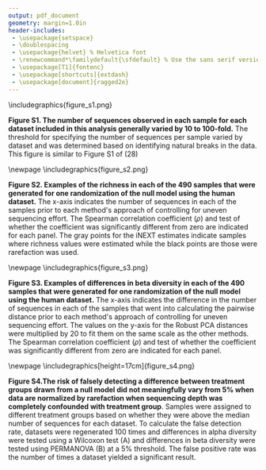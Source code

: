 ```yaml
---
output: pdf_document
geometry: margin=1.0in
header-includes:
 - \usepackage{setspace}
 - \doublespacing
 - \usepackage{helvet} % Helvetica font
 - \renewcommand*\familydefault{\sfdefault} % Use the sans serif version of the font
 - \usepackage[T1]{fontenc}
 - \usepackage[shortcuts]{extdash}
 - \usepackage[document]{ragged2e}
---
```



\includegraphics{figure_s1.png}

**Figure S1. The number of sequences observed in each sample for each dataset included in this analysis generally varied by 10 to 100-fold.** The threshold for specifying the number of sequences per sample varied by dataset and was determined based on identifying natural breaks in the data. This figure is similar to Figure S1 of (28)

\newpage
\includegraphics{figure_s2.png}

**Figure S2. Examples of the richness in each of the 490 samples that were generated for one randomization of the null model using the human dataset.** The x-axis indicates the number of sequences in each of the samples prior to each method's approach of controlling for uneven sequencing effort. The Spearman correlation coefficient ($\rho$) and test of whether the coefficient was significantly different from zero are indicated for each panel. The gray points for the iNEXT estimates indicate samples where richness values were estimated while the black points are those were rarefaction was used.

\newpage
\includegraphics{figure_s3.png}

**Figure S3. Examples of differences in beta diversity in each of the 490 samples that were generated for one randomization of the null model using the human dataset.** The x-axis indicates the difference in the number of sequences in each of the samples that went into calculating the pairwise distance prior to each method's approach of controlling for uneven sequencing effort. The values on the y-axis for the Robust PCA distances were multiplied by 20 to fit them on the same scale as the other methods. The Spearman correlation coefficient ($\rho$) and test of whether the coefficient was significantly different from zero are indicated for each panel.

\newpage
\includegraphics[height=17cm]{figure_s4.png}

**Figure S4.The risk of falsely detecting a difference between treatment groups drawn from a null model did not meaningfully vary from 5% when data are normalized by rarefaction when sequencing depth was completely confounded with treatment group**. Samples were assigned to different treatment groups based on whether they were above the median number of sequences for each dataset. To calculate the false detection rate, datasets were regenerated 100 times and differences in alpha diversity were tested using a Wilcoxon test (A) and differences in beta diversity were tested using PERMANOVA (B) at a 5% threshold. The false positive rate was the number of times a dataset yielded a significant result.

